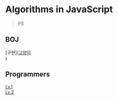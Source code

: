# Algorithms in JavaScript

> PS

## BOJ

[구현]([고양이](https://github.com/wayandway/algorithms-javascript/blob/main/boj/구현/구현.md) <br/>
)

## Programmers

[Lv.1](https://github.com/wayandway/algorithms-javascript/blob/main/programmers/Lv1/Lv1.md) <br/>
[Lv.2](https://github.com/wayandway/algorithms-javascript/blob/main/programmers/Lv2/Lv2.md)
